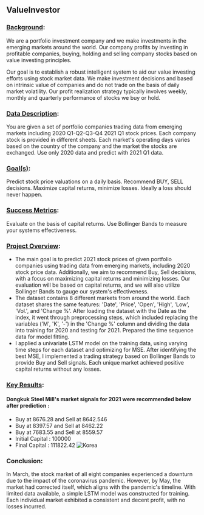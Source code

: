##  **ValueInvestor**




### <u>Background</u>:


We are a portfolio investment company and we make investments in the emerging markets around the world. Our company profits by investing in profitable companies, buying, holding and selling company stocks based on value investing principles.


Our goal is to establish a robust intelligent system to aid our value investing efforts using stock market data. We make investment decisions and based on intrinsic value of companies and do not trade on the basis of daily market volatility. Our profit realization strategy typically involves weekly, monthly and quarterly performance of stocks we buy or hold.


### <u>Data Description</u>:


You are given a set of portfolio companies trading data from emerging markets including 2020 Q1-Q2-Q3-Q4 2021 Q1 stock prices. Each company stock is provided in different sheets. Each market's operating days varies based on the country of the company and the market the stocks are exchanged. Use only 2020 data and predict with 2021 Q1 data.


### <u>Goal(s)</u>:

Predict stock price valuations on a daily basis. Recommend BUY, SELL decisions. Maximize capital returns, minimize losses. Ideally a loss should never happen.


### <u>Success Metrics</u>:

Evaluate on the basis of capital returns. Use Bollinger Bands to measure your systems effectiveness.

###  <u>Project Overview</u>:
*  The main goal is to predict 2021 stock prices of given portfolio companies using trading data from emerging markets, including 2020 stock price data. Additionally, we aim to recommend Buy, Sell decisions, with a focus on maximizing capital returns and minimizing losses. Our evaluation will be based on capital returns, and we will also utilize Bollinger Bands to gauge our system's effectiveness.
*  The dataset contains 8 different markets from around the world. Each dataset shares the same features: 'Date', 'Price', 'Open', 'High', 'Low', 'Vol.', and 'Change %'. After loading the dataset with the Date as the index, it went through preprocessing steps, which included replacing the variables ('M', 'K', '-') in the 'Change %' column and dividing the data into training for 2020 and testing for 2021. Prepared the time sequence data for model fitting.
*  I applied a univariate LSTM model on the training data, using varying time steps for each dataset and optimizing for MSE. After identifying the best MSE, I implemented a trading strategy based on Bollinger Bands to provide Buy and Sell signals. Each unique market achieved positive capital returns without any losses.

### <u>Key Results</u>:
#### Dongkuk Steel Mill's market signals for 2021 were recommended below after prediction :
*  Buy at 8676.28 and Sell at 8642.546
*  Buy at 8397.57 and Sell at 8462.22
*  Buy at 7683.55 and Sell at 8559.57
*  Initial Capital : 100000
*  Final Capital : 111822.42
    ![Korea](https://github.com/skreddypalvai/2EMtf9Oi5Ts8qRbT/assets/137756791/12648009-0f4b-4670-96c8-1f2afa266842)
### Conclusion:
In March, the stock market of all eight companies experienced a downturn due to the impact of the coronavirus pandemic. However, by May, the market had corrected itself, which aligns with the pandemic's timeline. With limited data available, a simple LSTM model was constructed for training. Each individual market exhibited a consistent and decent profit, with no losses incurred.
